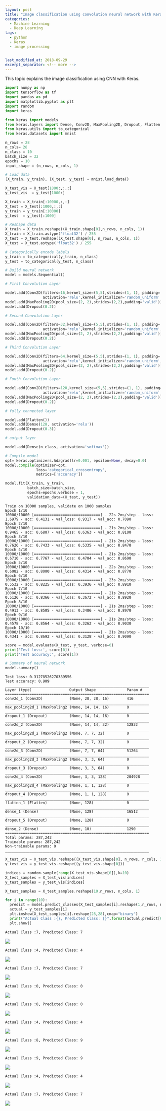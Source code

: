 ```yaml
---
layout: post
title: "Image classification using convolution neural network with Keras"
categories:
  - Machine Learning
  - Deep Learning
tags:
  - python
  - Keras
  - image processing


last_modified_at: 2018-09-29
excerpt_separator: <!-- more -->
---
```


This topic explains the image classification using CNN with Keras.
<!-- more -->

```python
import numpy as np
import tensorflow as tf
import pandas as pd
import matplotlib.pyplot as plt
import random
import keras

from keras import models
from keras.layers import Dense, Conv2D, MaxPooling2D, Dropout, Flatten
from keras.utils import to_categorical
from keras.datasets import mnist
```


```python
n_rows = 28
n_cols= 28
n_class = 10
batch_size = 32
epochs = 10
input_shape = (n_rows, n_cols, 1)
```


```python
# Load data
(X_train, y_train), (X_test, y_test) = mnist.load_data()

X_test_vis = X_test[1000:,:,:]
y_test_vis  = y_test[1000:]

X_train = X_train[:10000,:,:]
X_test = X_test[:1000,:,:]
y_train = y_train[:10000]
y_test  = y_test[:1000]
```


```python
# Reshape data
X_train = X_train.reshape((X_train.shape[0],n_rows, n_cols, 1))
X_train = X_train.astype('float32') / 255
X_test = X_test.reshape((X_test.shape[0], n_rows, n_cols, 1))
X_test = X_test.astype('float32') / 255

# Categorically encode labels
y_train = to_categorical(y_train, n_class)
y_test = to_categorical(y_test, n_class)
```


```python
# Build neural network
model = models.Sequential()

# First Convolution Layer

model.add(Conv2D(filters=16,kernel_size=(5,5),strides=(1, 1), padding='same',
                 activation='relu',kernel_initializer='random_uniform',bias_initializer='zeros',input_shape=input_shape))
model.add(MaxPooling2D(pool_size=(2, 2),strides=(2,2),padding='valid'))
model.add(Dropout(0.2))

# Second Convolution Layer

model.add(Conv2D(filters=32,kernel_size=(5,5),strides=(1, 1), padding='same',
                 activation='relu',kernel_initializer='random_uniform',bias_initializer='zeros'))
model.add(MaxPooling2D(pool_size=(2, 2),strides=(2,2),padding='valid'))
model.add(Dropout(0.2))

# Third Convolution Layer

model.add(Conv2D(filters=64,kernel_size=(5,5),strides=(1, 1), padding='same',
                 activation='relu',kernel_initializer='random_uniform',bias_initializer='zeros'))
model.add(MaxPooling2D(pool_size=(2, 2),strides=(2,2),padding='valid'))
model.add(Dropout(0.2))

# Fouth Convolution Layer

model.add(Conv2D(filters=128,kernel_size=(5,5),strides=(1, 1), padding='same',
                 activation='relu',kernel_initializer='random_uniform',bias_initializer='zeros'))
model.add(MaxPooling2D(pool_size=(2, 2),strides=(2,2),padding='valid'))
model.add(Dropout(0.2))

```


```python
# fully connected layer

model.add(Flatten())
model.add(Dense(128, activation='relu'))
model.add(Dropout(0.3))
```


```python
# output layer

model.add(Dense(n_class, activation='softmax'))
```


```python
# Compile model
opt= keras.optimizers.Adagrad(lr=0.001, epsilon=None, decay=0.0)
model.compile(optimizer=opt,
              loss='categorical_crossentropy',
              metrics=['accuracy'])
```


```python
model.fit(X_train, y_train,
          batch_size=batch_size,
          epochs=epochs,verbose = 1,
          validation_data=(X_test, y_test))
```

    Train on 10000 samples, validate on 1000 samples
    Epoch 1/10
    10000/10000 [==============================] - 22s 2ms/step - loss: 1.6979 - acc: 0.4131 - val_loss: 0.9317 - val_acc: 0.7090
    Epoch 2/10
    10000/10000 [==============================] - 21s 2ms/step - loss: 0.9465 - acc: 0.6807 - val_loss: 0.6363 - val_acc: 0.8100
    Epoch 3/10
    10000/10000 [==============================] - 21s 2ms/step - loss: 0.7626 - acc: 0.7433 - val_loss: 0.5335 - val_acc: 0.8470
    Epoch 4/10
    10000/10000 [==============================] - 21s 2ms/step - loss: 0.6710 - acc: 0.7767 - val_loss: 0.4704 - val_acc: 0.8690
    Epoch 5/10
    10000/10000 [==============================] - 22s 2ms/step - loss: 0.6082 - acc: 0.8000 - val_loss: 0.4314 - val_acc: 0.8770
    Epoch 6/10
    10000/10000 [==============================] - 23s 2ms/step - loss: 0.5532 - acc: 0.8225 - val_loss: 0.3936 - val_acc: 0.8910
    Epoch 7/10
    10000/10000 [==============================] - 21s 2ms/step - loss: 0.5126 - acc: 0.8366 - val_loss: 0.3672 - val_acc: 0.8920
    Epoch 8/10
    10000/10000 [==============================] - 21s 2ms/step - loss: 0.4913 - acc: 0.8505 - val_loss: 0.3486 - val_acc: 0.8970
    Epoch 9/10
    10000/10000 [==============================] - 21s 2ms/step - loss: 0.4578 - acc: 0.8564 - val_loss: 0.3262 - val_acc: 0.9030
    Epoch 10/10
    10000/10000 [==============================] - 21s 2ms/step - loss: 0.4341 - acc: 0.8692 - val_loss: 0.3128 - val_acc: 0.9090



```python
score = model.evaluate(X_test, y_test, verbose=0)
print('Test loss:', score[0])
print('Test accuracy:', score[1])

# Summary of neural network
model.summary()
```

    Test loss: 0.31278526270389556
    Test accuracy: 0.909
    _________________________________________________________________
    Layer (type)                 Output Shape              Param #   
    =================================================================
    conv2d_1 (Conv2D)            (None, 28, 28, 16)        416       
    _________________________________________________________________
    max_pooling2d_1 (MaxPooling2 (None, 14, 14, 16)        0         
    _________________________________________________________________
    dropout_1 (Dropout)          (None, 14, 14, 16)        0         
    _________________________________________________________________
    conv2d_2 (Conv2D)            (None, 14, 14, 32)        12832     
    _________________________________________________________________
    max_pooling2d_2 (MaxPooling2 (None, 7, 7, 32)          0         
    _________________________________________________________________
    dropout_2 (Dropout)          (None, 7, 7, 32)          0         
    _________________________________________________________________
    conv2d_3 (Conv2D)            (None, 7, 7, 64)          51264     
    _________________________________________________________________
    max_pooling2d_3 (MaxPooling2 (None, 3, 3, 64)          0         
    _________________________________________________________________
    dropout_3 (Dropout)          (None, 3, 3, 64)          0         
    _________________________________________________________________
    conv2d_4 (Conv2D)            (None, 3, 3, 128)         204928    
    _________________________________________________________________
    max_pooling2d_4 (MaxPooling2 (None, 1, 1, 128)         0         
    _________________________________________________________________
    dropout_4 (Dropout)          (None, 1, 1, 128)         0         
    _________________________________________________________________
    flatten_1 (Flatten)          (None, 128)               0         
    _________________________________________________________________
    dense_1 (Dense)              (None, 128)               16512     
    _________________________________________________________________
    dropout_5 (Dropout)          (None, 128)               0         
    _________________________________________________________________
    dense_2 (Dense)              (None, 10)                1290      
    =================================================================
    Total params: 287,242
    Trainable params: 287,242
    Non-trainable params: 0
    _________________________________________________________________



```python
X_test_vis = X_test_vis.reshape((X_test_vis.shape[0], n_rows, n_cols, 1))
y_test_vis = y_test_vis.reshape((y_test_vis.shape[0]))

indices = random.sample(range(X_test_vis.shape[0]),k=10)
X_test_samples = X_test_vis[indices]
y_test_samples = y_test_vis[indices]

X_test_samples = X_test_samples.reshape(10,n_rows, n_cols, 1)
```


```python
for i in range(10):
  predict = model.predict_classes(X_test_samples[i].reshape(1,n_rows, n_cols, 1))
  actual = y_test_samples[i]
  plt.imshow(X_test_samples[i].reshape(28,28),cmap="binary")
  print("Actual Class :{}, Predicted Class: {}".format(actual,predict[0]))
  plt.show()
```

    Actual Class :7, Predicted Class: 7



<img src="/images/output_12_1.png">


    Actual Class :4, Predicted Class: 4



<img src="/images/output_12_3.png">


    Actual Class :7, Predicted Class: 7



<img src="/images/output_12_5.png">


    Actual Class :0, Predicted Class: 0



<img src="/images/output_12_7.png">


    Actual Class :0, Predicted Class: 0



<img src="/images/output_12_9.png">


    Actual Class :4, Predicted Class: 4



<img src="/images/output_12_11.png">


    Actual Class :8, Predicted Class: 9



<img src="/images/output_12_13.png">


    Actual Class :9, Predicted Class: 9



<img src="/images/output_12_15.png">


    Actual Class :4, Predicted Class: 4



<img src="/images/output_12_17.png">


    Actual Class :7, Predicted Class: 7



<img src="/images/output_12_19.png">
